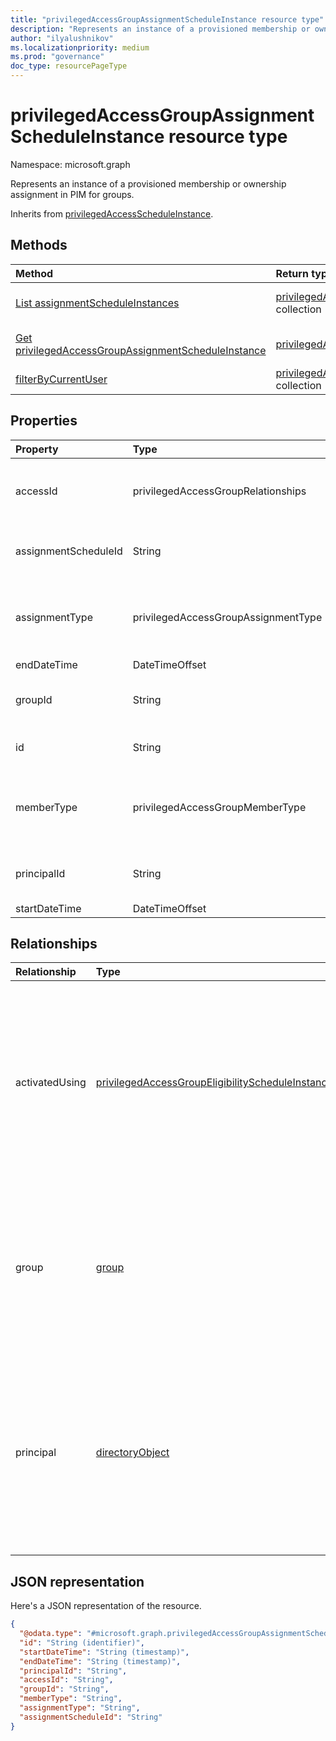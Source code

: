 ```yaml
---
title: "privilegedAccessGroupAssignmentScheduleInstance resource type"
description: "Represents an instance of a provisioned membership or ownership assignment in PIM for groups."
author: "ilyalushnikov"
ms.localizationpriority: medium
ms.prod: "governance"
doc_type: resourcePageType
---
```


# privilegedAccessGroupAssignmentScheduleInstance resource type

Namespace: microsoft.graph

Represents an instance of a provisioned membership or ownership assignment in PIM for groups.

Inherits from [privilegedAccessScheduleInstance](../resources/privilegedaccessscheduleinstance.md).

## Methods
|Method|Return type|Description|
|:---|:---|:---|
|[List assignmentScheduleInstances](../api/privilegedaccessgroup-list-assignmentscheduleinstances.md)|[privilegedAccessGroupAssignmentScheduleInstance](../resources/privilegedaccessgroupassignmentscheduleinstance.md) collection|Get a list of the [privilegedAccessGroupAssignmentScheduleInstance](../resources/privilegedaccessgroupassignmentscheduleinstance.md) objects and their properties.|
|[Get privilegedAccessGroupAssignmentScheduleInstance](../api/privilegedaccessgroupassignmentscheduleinstance-get.md)|[privilegedAccessGroupAssignmentScheduleInstance](../resources/privilegedaccessgroupassignmentscheduleinstance.md)|Read the properties and relationships of a [privilegedAccessGroupAssignmentScheduleInstance](../resources/privilegedaccessgroupassignmentscheduleinstance.md) object.|
|[filterByCurrentUser](../api/privilegedaccessgroupassignmentscheduleinstance-filterbycurrentuser.md)|[privilegedAccessGroupAssignmentScheduleInstance](../resources/privilegedaccessgroupassignmentscheduleinstance.md) collection|Return instances of membership and ownership assignment schedules for the calling principal.|

## Properties
|Property|Type|Description|
|:---|:---|:---|
|accessId|privilegedAccessGroupRelationships|The identifier of the membership or ownership assignment relationship to the group. Required. The possible values are: `owner`, `member`,  `unknownFutureValue`. Supports `$filter` (`eq`).|
|assignmentScheduleId|String|The identifier of the [privilegedAccessGroupAssignmentSchedule](privilegedaccessgroupassignmentschedule.md) from which this instance was created. Required. Supports `$filter` (`eq`, `ne`).|
|assignmentType|privilegedAccessGroupAssignmentType|Indicates whether the membership or ownership assignment is granted through activation of an eligibility or through direct assignment. Required. The possible values are: `assigned`, `activated`, `unknownFutureValue`. Supports `$filter` (`eq`).|
|endDateTime|DateTimeOffset|When the schedule instance ends. Required.|
|groupId|String|The identifier of the group representing the scope of the membership or ownership assignment through PIM for groups. Optional. Supports `$filter` (`eq`).|
|id|String|The identifier of the access assignment schedule instance. Required. Inherited from [entity](../resources/entity.md). Supports `$filter` (`eq`, `ne`).|
|memberType|privilegedAccessGroupMemberType| Indicates whether the assignment is derived from a group assignment. It can further imply whether the caller can manage the assignment schedule. Required. The possible values are: `direct`, `group`, `unknownFutureValue`. Supports `$filter` (`eq`).|
|principalId|String|The identifier of the principal whose membership or ownership assignment to the group is managed through PIM for groups. Required. Supports `$filter` (`eq`).|
|startDateTime|DateTimeOffset|When this instance starts. Required.|

## Relationships
|Relationship|Type|Description|
|:---|:---|:---|
|activatedUsing|[privilegedAccessGroupEligibilityScheduleInstance](../resources/privilegedaccessgroupeligibilityscheduleinstance.md)|When the request activates a membership or ownership in PIM for groups, this object represents the eligibility request for the group. Otherwise, it's `null`.|
|group|[group](../resources/group.md)|References the group that is the scope of the membership or ownership assignment through PIM for groups. Supports `$expand`.|
|principal|[directoryObject](../resources/directoryobject.md)|References the principal that's in the scope of the membership or ownership assignment request through the group that's governed by PIM. Supports `$expand`.|

## JSON representation
Here's a JSON representation of the resource.
<!-- {
  "blockType": "resource",
  "keyProperty": "id",
  "@odata.type": "microsoft.graph.privilegedAccessGroupAssignmentScheduleInstance",
  "baseType": "microsoft.graph.privilegedAccessScheduleInstance",
  "openType": false
}
-->
``` json
{
  "@odata.type": "#microsoft.graph.privilegedAccessGroupAssignmentScheduleInstance",
  "id": "String (identifier)",
  "startDateTime": "String (timestamp)",
  "endDateTime": "String (timestamp)",
  "principalId": "String",
  "accessId": "String",
  "groupId": "String",
  "memberType": "String",
  "assignmentType": "String",
  "assignmentScheduleId": "String"
}
```

